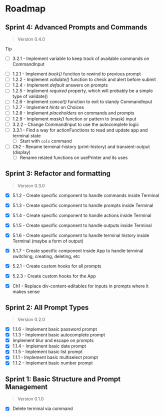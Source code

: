 # Roadmap

## Sprint 4: Advanced Prompts and Commands

> Version 0.4.0

> [!TIP]
> - [ ] 3.2.1 - Implement variable to keep track of available commands on CommandInput

- [ ] 1.2.1 - Implement *back()* function to rewind to previous prompt
- [ ] 1.2.2 - Implement *validate()* function to check and alert before submit
- [ ] 1.2.4 - Implement *default* answers on prompts
- [ ] 1.2.5 - Implement *required* property, which will probably be a simple type of validate()
- [ ] 1.2.6 - Implement *cancel()* function to exit to standy CommandInput
- [ ] 1.2.7 - Implement *hints* on Choices
- [ ] 1.2.8 - Implement *placeholders* on commands and prompts
- [ ] 1.2.9 - Implement *mask()* function or pattern to (mask) input
- [ ] 3.2.2 - Change CommandInput to use the autocomplete logic
- [ ] 3.3.1 - Find a way for actionFunctions to read and update app and terminal state
    - [ ] Start with `cols` command
- [ ] Ch2 - Rename terminal-history (print-history) and transient-output (display)
    - [ ] Rename related functions on usePrinter and its uses

## Sprint 3: Refactor and formatting

> Version 0.3.0

- [x] 5.1.2 - Create specific component to handle commands inside Terminal
- [x] 5.1.3 - Create specific component to handle prompts inside Terminal
- [x] 5.1.4 - Create specific component to handle actions inside Terminal
- [x] 5.1.5 - Create specific component to handle outputs inside Terminal
- [x] 5.1.6 - Create specific component to handle terminal history inside Terminal (maybe a form of output)
- [x] 5.1.7 - Create specific component inside App to handle terminal switching, creating, deleting, etc
- [x] 5.2.1 - Create custom hooks for all prompts
- [x] 5.2.3 - Create custom hooks for the App
- [x] Ch1 - Replace div-content-editables for inputs in prompts where it makes sense


## Sprint 2: All Prompt Types

> Version 0.2.0

- [x] 1.1.6 - Implement basic password prompt
- [x] 1.1.3 - Implement basic autocomplete prompt
- [x] Implement blur and escape on prompts
- [x] 1.1.4 - Implement basic date prompt
- [x] 1.1.5 - Implement basic list prompt
- [x] 1.1.1 - Implement basic multiselect prompt
- [x] 1.1.2 - Implement basic number prompt

## Sprint 1: Basic Structure and Prompt Management

> Version 0.1.0

- [x] Delete terminal via command